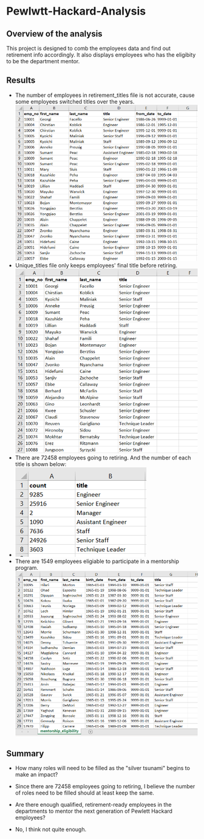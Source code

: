 # Pewlwtt-Hackard-Analysis
## Overview of the analysis
This project is designed to comb the employees data and find out retirement info accordingly. It also displays employees who has the eligibity to be the department mentor.
## Results
- The number of employees in retirement_titles file is not accurate, cause some employees switched titles over the years.
![retirement_titles](https://github.com/JosephineYang228/Pewlwtt-Hackard-Analysis/blob/0b6a07dc9387440d2abc4d9f1797720e423453e9/repo/retirement_titles.png)
- Unique_titles file only keeps employees' final title before retiring.
![unique_titles](https://github.com/JosephineYang228/Pewlwtt-Hackard-Analysis/blob/0b6a07dc9387440d2abc4d9f1797720e423453e9/repo/unique_titles.png)
- There are 72458 employees going to retiring. And the number of each title is shown below:
- ![count_titles](https://github.com/JosephineYang228/Pewlwtt-Hackard-Analysis/blob/0b6a07dc9387440d2abc4d9f1797720e423453e9/repo/count_titles.png)
- There are 1549 employees eligiable to participate in a mentorship program.
![mentorship_eligibity](https://github.com/JosephineYang228/Pewlwtt-Hackard-Analysis/blob/0b6a07dc9387440d2abc4d9f1797720e423453e9/repo/mentorship_eligibity.png)
## Summary
- How many roles will need to be filled as the "silver tsunami" begins to make an impact?
- Since there are 72458 employees going to retiring, I believe the number of roles need to be filled should at least keep the same.

- Are there enough qualified, retirement-ready employees in the departments to mentor the next generation of Pewlett Hackard employees?
- No, I think not quite enough.
